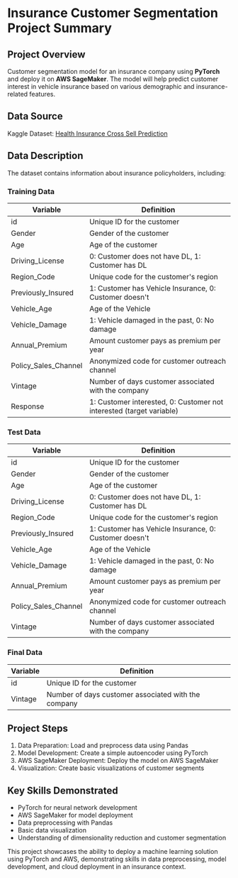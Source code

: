 # Insurance Customer Segmentation Project Summary

## Project Overview
Customer segmentation model for an insurance company using **PyTorch** and deploy it on **AWS SageMaker**. The model will help predict customer interest in vehicle insurance based on various demographic and insurance-related features.

## Data Source

Kaggle Dataset: [Health Insurance Cross Sell Prediction](https://www.kaggle.com/datasets/anmolkumar/health-insurance-cross-sell-prediction)

## Data Description

The dataset contains information about insurance policyholders, including:

### Training Data

| Variable | Definition |
|----------|------------|
| id | Unique ID for the customer |
| Gender | Gender of the customer |
| Age | Age of the customer |
| Driving_License | 0: Customer does not have DL, 1: Customer has DL |
| Region_Code | Unique code for the customer's region |
| Previously_Insured | 1: Customer has Vehicle Insurance, 0: Customer doesn't |
| Vehicle_Age | Age of the Vehicle |
| Vehicle_Damage | 1: Vehicle damaged in the past, 0: No damage |
| Annual_Premium | Amount customer pays as premium per year |
| Policy_Sales_Channel | Anonymized code for customer outreach channel |
| Vintage | Number of days customer associated with the company |
| Response | 1: Customer interested, 0: Customer not interested (target variable) |

### Test Data
| Variable | Definition |
|----------|------------|
| id | Unique ID for the customer |
| Gender | Gender of the customer |
| Age | Age of the customer |
| Driving_License | 0: Customer does not have DL, 1: Customer has DL |
| Region_Code | Unique code for the customer's region |
| Previously_Insured | 1: Customer has Vehicle Insurance, 0: Customer doesn't |
| Vehicle_Age | Age of the Vehicle |
| Vehicle_Damage | 1: Vehicle damaged in the past, 0: No damage |
| Annual_Premium | Amount customer pays as premium per year |
| Policy_Sales_Channel | Anonymized code for customer outreach channel |
| Vintage | Number of days customer associated with the company |

### Final Data

| Variable | Definition |
|----------|------------|
| id | Unique ID for the customer |
| Vintage | Number of days customer associated with the company |

## Project Steps
1. Data Preparation: Load and preprocess data using Pandas
2. Model Development: Create a simple autoencoder using PyTorch
3. AWS SageMaker Deployment: Deploy the model on AWS SageMaker
4. Visualization: Create basic visualizations of customer segments

## Key Skills Demonstrated
- PyTorch for neural network development
- AWS SageMaker for model deployment
- Data preprocessing with Pandas
- Basic data visualization
- Understanding of dimensionality reduction and customer segmentation

This project showcases the ability to deploy a machine learning solution using PyTorch and AWS, demonstrating skills in data preprocessing, model development, and cloud deployment in an insurance context.
